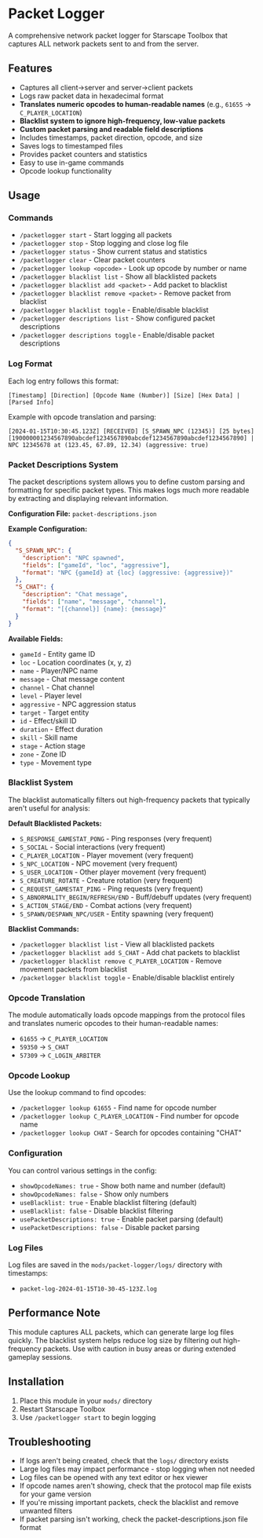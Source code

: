# Packet Logger

A comprehensive network packet logger for Starscape Toolbox that captures ALL network packets sent to and from the server.

## Features

- Captures all client->server and server->client packets
- Logs raw packet data in hexadecimal format
- **Translates numeric opcodes to human-readable names** (e.g., `61655` → `C_PLAYER_LOCATION`)
- **Blacklist system to ignore high-frequency, low-value packets**
- **Custom packet parsing and readable field descriptions**
- Includes timestamps, packet direction, opcode, and size
- Saves logs to timestamped files
- Provides packet counters and statistics
- Easy to use in-game commands
- Opcode lookup functionality

## Usage

### Commands

- `/packetlogger start` - Start logging all packets
- `/packetlogger stop` - Stop logging and close log file
- `/packetlogger status` - Show current status and statistics
- `/packetlogger clear` - Clear packet counters
- `/packetlogger lookup <opcode>` - Look up opcode by number or name
- `/packetlogger blacklist list` - Show all blacklisted packets
- `/packetlogger blacklist add <packet>` - Add packet to blacklist
- `/packetlogger blacklist remove <packet>` - Remove packet from blacklist
- `/packetlogger blacklist toggle` - Enable/disable blacklist
- `/packetlogger descriptions list` - Show configured packet descriptions
- `/packetlogger descriptions toggle` - Enable/disable packet descriptions

### Log Format

Each log entry follows this format:
```
[Timestamp] [Direction] [Opcode Name (Number)] [Size] [Hex Data] | [Parsed Info]
```

Example with opcode translation and parsing:
```
[2024-01-15T10:30:45.123Z] [RECEIVED] [S_SPAWN_NPC (12345)] [25 bytes] [190000001234567890abcdef1234567890abcdef1234567890abcdef1234567890] | NPC 12345678 at (123.45, 67.89, 12.34) (aggressive: true)
```

### Packet Descriptions System

The packet descriptions system allows you to define custom parsing and formatting for specific packet types. This makes logs much more readable by extracting and displaying relevant information.

**Configuration File:** `packet-descriptions.json`

**Example Configuration:**
```json
{
  "S_SPAWN_NPC": {
    "description": "NPC spawned",
    "fields": ["gameId", "loc", "aggressive"],
    "format": "NPC {gameId} at {loc} (aggressive: {aggressive})"
  },
  "S_CHAT": {
    "description": "Chat message",
    "fields": ["name", "message", "channel"],
    "format": "[{channel}] {name}: {message}"
  }
}
```

**Available Fields:**
- `gameId` - Entity game ID
- `loc` - Location coordinates (x, y, z)
- `name` - Player/NPC name
- `message` - Chat message content
- `channel` - Chat channel
- `level` - Player level
- `aggressive` - NPC aggression status
- `target` - Target entity
- `id` - Effect/skill ID
- `duration` - Effect duration
- `skill` - Skill name
- `stage` - Action stage
- `zone` - Zone ID
- `type` - Movement type

### Blacklist System

The blacklist automatically filters out high-frequency packets that typically aren't useful for analysis:

**Default Blacklisted Packets:**
- `S_RESPONSE_GAMESTAT_PONG` - Ping responses (very frequent)
- `S_SOCIAL` - Social interactions (very frequent)
- `C_PLAYER_LOCATION` - Player movement (very frequent)
- `S_NPC_LOCATION` - NPC movement (very frequent)
- `S_USER_LOCATION` - Other player movement (very frequent)
- `S_CREATURE_ROTATE` - Creature rotation (very frequent)
- `C_REQUEST_GAMESTAT_PING` - Ping requests (very frequent)
- `S_ABNORMALITY_BEGIN/REFRESH/END` - Buff/debuff updates (very frequent)
- `S_ACTION_STAGE/END` - Combat actions (very frequent)
- `S_SPAWN/DESPAWN_NPC/USER` - Entity spawning (very frequent)

**Blacklist Commands:**
- `/packetlogger blacklist list` - View all blacklisted packets
- `/packetlogger blacklist add S_CHAT` - Add chat packets to blacklist
- `/packetlogger blacklist remove C_PLAYER_LOCATION` - Remove movement packets from blacklist
- `/packetlogger blacklist toggle` - Enable/disable blacklist entirely

### Opcode Translation

The module automatically loads opcode mappings from the protocol files and translates numeric opcodes to their human-readable names:

- `61655` → `C_PLAYER_LOCATION`
- `59350` → `S_CHAT`
- `57309` → `C_LOGIN_ARBITER`

### Opcode Lookup

Use the lookup command to find opcodes:

- `/packetlogger lookup 61655` - Find name for opcode number
- `/packetlogger lookup C_PLAYER_LOCATION` - Find number for opcode name
- `/packetlogger lookup CHAT` - Search for opcodes containing "CHAT"

### Configuration

You can control various settings in the config:

- `showOpcodeNames: true` - Show both name and number (default)
- `showOpcodeNames: false` - Show only numbers
- `useBlacklist: true` - Enable blacklist filtering (default)
- `useBlacklist: false` - Disable blacklist filtering
- `usePacketDescriptions: true` - Enable packet parsing (default)
- `usePacketDescriptions: false` - Disable packet parsing

### Log Files

Log files are saved in the `mods/packet-logger/logs/` directory with timestamps:
- `packet-log-2024-01-15T10-30-45-123Z.log`

## Performance Note

This module captures ALL packets, which can generate large log files quickly. The blacklist system helps reduce log size by filtering out high-frequency packets. Use with caution in busy areas or during extended gameplay sessions.

## Installation

1. Place this module in your `mods/` directory
2. Restart Starscape Toolbox
3. Use `/packetlogger start` to begin logging

## Troubleshooting

- If logs aren't being created, check that the `logs/` directory exists
- Large log files may impact performance - stop logging when not needed
- Log files can be opened with any text editor or hex viewer
- If opcode names aren't showing, check that the protocol map file exists for your game version
- If you're missing important packets, check the blacklist and remove unwanted filters
- If packet parsing isn't working, check the packet-descriptions.json file format
